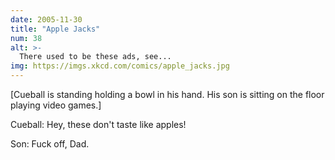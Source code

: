 ```yaml
---
date: 2005-11-30
title: "Apple Jacks"
num: 38
alt: >-
  There used to be these ads, see...
img: https://imgs.xkcd.com/comics/apple_jacks.jpg
---
```

[Cueball is standing holding a bowl in his hand. His son is sitting on the floor playing video games.]

Cueball: Hey, these don't taste like apples!

Son: Fuck off, Dad.